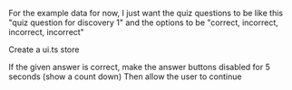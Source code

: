 For the example data for now, I just want the quiz questions to be like this "quiz question for discovery 1" and the options to be "correct, incorrect, incorrect, incorrect"

Create a ui.ts store

If the given answer is correct, make the answer buttons disabled for 5 seconds (show a count down) Then allow the user to continue 

